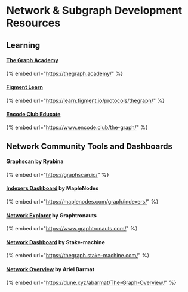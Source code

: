 # Network & Subgraph Development Resources

## Learning

#### [The Graph Academy](https://thegraph.academy/)

{% embed url="https://thegraph.academy/" %}

#### [Figment Learn](https://learn.figment.io/protocols/thegraph/)

{% embed url="https://learn.figment.io/protocols/thegraph/" %}

#### [Encode Club Educate](https://www.encode.club/the-graph/)

{% embed url="https://www.encode.club/the-graph/" %}


## Network Community Tools and Dashboards

#### [Graphscan](https://graphscan.io/) by Ryabina

{% embed url="https://graphscan.io/" %}

#### [Indexers Dashboard](https://maplenodes.com/graph/indexers/) by MapleNodes

{% embed url="https://maplenodes.com/graph/indexers/" %}

#### [Network Explorer](https://www.graphtronauts.com/) by Graphtronauts

{% embed url="https://www.graphtronauts.com/" %}

#### [Network Dashboard](https://thegraph.stake-machine.com/) by Stake-machine

{% embed url="https://thegraph.stake-machine.com/" %}

#### [Network Overview](https://dune.xyz/abarmat/The-Graph-Overview/) by Ariel Barmat

{% embed url="https://dune.xyz/abarmat/The-Graph-Overview/" %}
